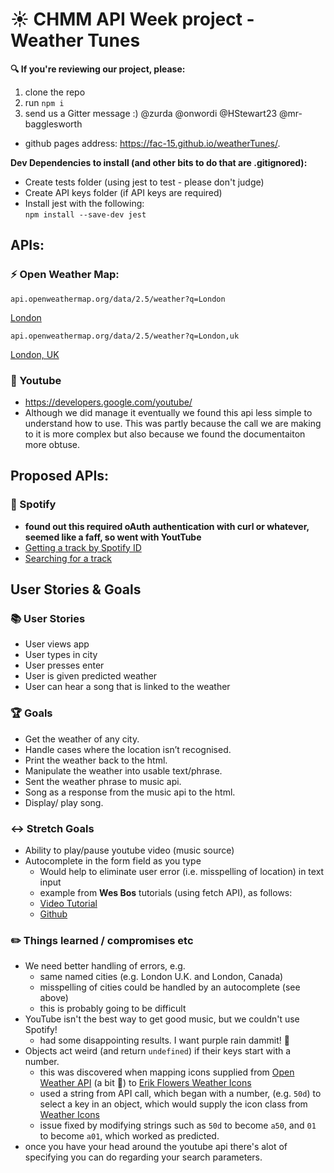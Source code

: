 # :sunny: CHMM API Week project - Weather Tunes


**:mag: If you're reviewing our project, please:**
1. clone the repo 
2. run `npm i`
3. send us a Gitter message :) @zurda @onwordi @HStewart23 @mr-bagglesworth

- github pages address: https://fac-15.github.io/weatherTunes/.

**Dev Dependencies to install (and other bits to do that are .gitignored):**
- Create tests folder (using jest to test - please don't judge)
- Create API keys folder (if API keys are required)
- Install jest with the following:  
    ```npm install --save-dev jest```


## APIs:


### :zap: Open Weather Map:


```
api.openweathermap.org/data/2.5/weather?q=London
```
[London](api.openweathermap.org/data/2.5/weather?q=London)

```
api.openweathermap.org/data/2.5/weather?q=London,uk
```
[London, UK](api.openweathermap.org/data/2.5/weather?q=London,uk)


### :musical_note: Youtube
- https://developers.google.com/youtube/
- Although we did manage it eventually we found this api less simple to understand how to use. This was partly because the call we are making to it is more complex but also because we found the documentaiton more obtuse.

## Proposed APIs:

###  :ring: Spotify
 - **found out this required oAuth authentication with curl or whatever, seemed like a faff, so went with YoutTube**
 - [Getting a track by Spotify ID](https://developer.spotify.com/documentation/web-api/reference/tracks/get-track/)
 - [Searching for a track](https://developer.spotify.com/documentation/web-api/reference/search/search/)


## User Stories & Goals

### :books: User Stories

- User views app
- User types in city
- User presses enter
- User is given predicted weather
- User can hear a song that is linked to the weather

### :trophy: Goals
- Get the weather of any city.
- Handle cases where the location isn’t recognised.
- Print the weather back to the html.
- Manipulate the weather into usable text/phrase.
- Sent the weather phrase to music api.
- Song as a response from the music api to the html.
- Display/ play song.

### :left_right_arrow: Stretch Goals
- Ability to play/pause youtube video (music source)
- Autocomplete in the form field as you type
    - Would help to eliminate user error (i.e. misspelling of location) in text input
    - example from **Wes Bos** tutorials (using fetch API), as follows:
    - [Video Tutorial](https://www.youtube.com/watch?v=y4gZMJKAeWs)
    - [Github](https://github.com/wesbos/JavaScript30/tree/master/06%20-%20Type%20Ahead)


### :pencil2: Things learned / compromises etc
- We need better handling of errors, e.g.
    - same named cities (e.g. London U.K. and London, Canada)
    - misspelling of cities could be handled by an autocomplete (see above)
    - this is probably going to be difficult
- YouTube isn't the best way to get good music, but we couldn't use Spotify!
    - had some disappointing results. I want purple rain dammit! :purple_heart:
- Objects act weird (and return `undefined`) if their keys start with a number.
    - this was discovered when mapping icons supplied from [Open Weather API](https://openweathermap.org/weather-conditions) (a bit :shit:) to [Erik Flowers Weather Icons](https://erikflowers.github.io/weather-icons/)
    - used a string from API call, which began with a number, (e.g. `50d`) to select a key in an object, which would supply the icon class from [Weather Icons](https://erikflowers.github.io/weather-icons/)
    - issue fixed by modifying strings such as `50d` to become `a50`, and `01` to become `a01`, which worked as predicted.
- once you have your head around the youtube api there's alot of specifying you can do regarding your search parameters. 

